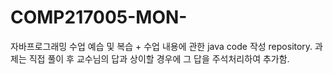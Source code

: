 # COMP217005-MON-
자바프로그래밍 수업 예습 및 복습 + 수업 내용에 관한 java code 작성 repository.
과제는 직접 풀이 후 교수님의 답과 상이할 경우에 그 답을 주석처리하여 추가함.
